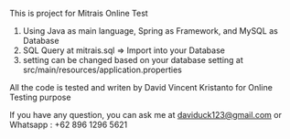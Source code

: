 
This is project for Mitrais Online Test

1. Using Java as main language, Spring as Framework, and MySQL as Database
2. SQL Query at mitrais.sql => Import into your Database
3. setting can be changed based on your database setting at src/main/resources/application.properties

All the code is tested and writen by David Vincent Kristanto for Online Testing purpose

If you have any question, you can ask me at daviduck123@gmail.com or Whatsapp : +62 896 1296 5621
